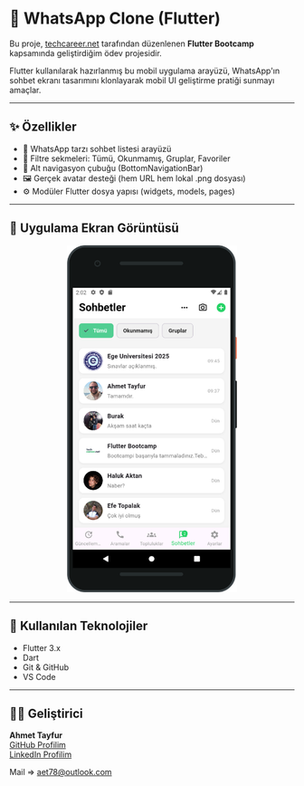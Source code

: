 # 📱 WhatsApp Clone (Flutter)

Bu proje, [techcareer.net](https://techcareer.net) tarafından düzenlenen **Flutter Bootcamp** kapsamında geliştirdiğim ödev projesidir.

Flutter kullanılarak hazırlanmış bu mobil uygulama arayüzü, WhatsApp'ın sohbet ekranı tasarımını klonlayarak mobil UI geliştirme pratiği sunmayı amaçlar.

---

## ✨ Özellikler

- 📱 WhatsApp tarzı sohbet listesi arayüzü  
- 🔘 Filtre sekmeleri: Tümü, Okunmamış, Gruplar, Favoriler  
- 📂 Alt navigasyon çubuğu (BottomNavigationBar)  
- 🖼️ Gerçek avatar desteği (hem URL hem lokal .png dosyası)  
- ⚙️ Modüler Flutter dosya yapısı (widgets, models, pages)

---

## 📸 Uygulama Ekran Görüntüsü

<p align="center">
  <img src="screenshots/Google_Pixel_2.png" width="300" alt="Uygulama ekran görüntüsü" />
</p>

---

## 🚀 Kullanılan Teknolojiler

- Flutter 3.x  
- Dart  
- Git & GitHub  
- VS Code

---

## 🧑‍💻 Geliştirici

**Ahmet Tayfur**  
[GitHub Profilim](https://github.com/svactrion)  
[LinkedIn Profilim](https://www.linkedin.com/in/ahmet-tayfur-53641018b/)

Mail => aet78@outlook.com
